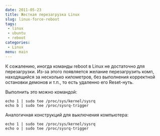 ```yaml
---
date: 2011-05-23
title: Жесткая перезагрузка Linux
slug: linux-force-reboot
tags:
 - linux
 - ubuntu
 - reboot
categories:
 - Linux
menu: main
---
```


К сожалению, иногда команды reboot в Linux не достаточно для перезагрузки. Из-за этого появляется желание перезагрузить комп, находящийся за несколько километров, без выполнения корректной остановки демонов и т.п., то есть удаленно его Reset-нуть.
<!--more-->
Выполнить это можно командой:

    echo 1 | sudo tee /proc/sys/kernel/sysrq
    echo b | sudo tee /proc/sysrq-trigger

Аналогичная конструкций для выключения компьютера:

    echo 1 | sudo tee /proc/sys/kernel/sysrq
    echo o | sudo tee /proc/sysrq-trigger
